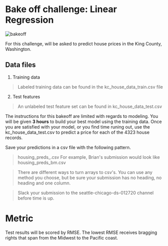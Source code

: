 # Bake off challenge: Linear Regression

![bakeoff](https://media.giphy.com/media/WvRgv9DdgJtPcIlTEI/giphy.gif)

For this challenge, will be asked to predict house prices in the King County, Washington.  

## Data files
1. Training data
> Labeled training data can be found in the kc_house_data_train.csv file

2. Test features
> An unlabeled test feature set can be found in kc_house_data_test.csv

The instructions for this bakeoff are limited with regards to modeling. You will be given **3 hours** to build your best model using the training data. 
Once you are satisfied with your model, or you find time runing out, use the kc_house_data_test.csv to predict a price for each of the 4323 house records.  

Save your predictions in a csv file with the following pattern. 
> housing_preds_<your initials>.csv
For example, Brian's submission would look like housing_preds_bm.csv

> There are different ways to turn arrays to csv's.  You can use any method you choose, but be sure your submission has no heading, no heading and one column.

> Slack your submission to the seattle-chicago-ds-012720 channel before time is up.

# Metric
Test results will be scored by RMSE.  The lowest RMSE receives bragging rights that span from the Midwest to the Pacific coast.


